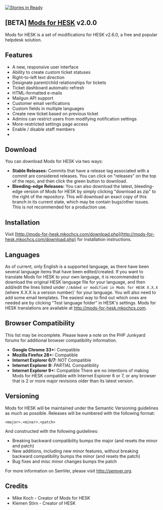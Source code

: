 [![Stories in Ready](https://badge.waffle.io/mkoch227/Mods-For-Hesk.png?label=waffle:ready&title=Ready)](https://waffle.io/mkoch227/Mods-For-Hesk)
## [BETA] [Mods for HESK](http://mods-for-hesk.mkochcs.com) v2.0.0

Mods for HESK is a set of modifications for HESK v2.6.0, a free and popular helpdesk solution.

## Features
 - A new, responsive user interface
 - Ability to create custom ticket statuses
 - Right-to-left text direction
 - Designate parent/child relationships for tickets
 - Ticket dashboard automatic refresh
 - HTML-formatted e-mails
 - Mailgun API support
 - Customer email verifications
 - Custom fields in multiple languages
 - Create new ticket based on previous ticket
 - Admins can restrict users from modifying notification settings
 - More-restricted settings page access
 - Enable / disable staff members
 -

## Download
You can download Mods for HESK via two ways:
 - **Stable Releases:** Commits that have a release tag associated with a commit are considered releases.  You can click on "releases" on the top of the repo, and then click the green button to download.
 - **Bleeding-edge Releases:** You can also download the latest, bleeding-edge version of Mods for HESK by simply clicking "download as zip" to the right of the repository.  This will download an exact copy of this branch in its current state, which may be contain bugs/other issues.  This is not recommended for a production use.

## Installation
Visit [http://mods-for-hesk.mkochcs.com/download.php](http://mods-for-hesk.mkochcs.com/download.php) for installation instructions.

## Languages
As of current, only English is a supported language, as there have been several language items that have been edited/created.
  If you want to translate Mods for HESK to your own language, it is recommended to download the original HESK language
  file for your language, and then add/edit the lines listed under `//Added or modified in Mods for HESK X.X.X`
  (where X.X.X is a version number)` for your language. You will also need to add some email templates. The easiest way
  to find out which ones are needed are by clicking "Test language folder" in HESK's settings.
Mods for HESK translations are available at http://mods-for-hesk.mkochcs.com.

## Browser Compatibility
This list may be incomplete. Please leave a note on the PHP Junkyard forums for additional browser compatibility information.
 - **Google Chrome 33+:** Compatible
 - **Mozilla Firefox 28+:** Compatible
 - **Internet Explorer 6/7:** *NOT* Compatible
 - **Internet Explorer 8:** *PARTIAL* Compatibility
 - **Internet Explorer 9+:** Compatible
There are no intentions of making Mods for HESK compatible with Internet Explorer 6 or 7, or any browser that is 2 or more major revisions older than its latest version.

## Versioning
Mods for HESK will be maintained under the Semantic Versioning guidelines as much as possible. Releases will be numbered with the following format:

`<major>.<minor>.<patch>`

And constructed with the following guidelines:
 - Breaking backward compatibility bumps the major (and resets the minor and patch)
 - New additions, including new minor features, without breaking backward compatibility bumps the minor (and resets the patch)
 - Bug fixes and misc minor changes bumps the patch

For more information on SemVer, please visit http://semver.org.

## Credits
 - Mike Koch - Creator of Mods for HESK
 - Klemen Stirn - Creator of HESK
